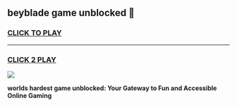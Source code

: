 
## beyblade game unblocked 👋
<h3>
<a href="https://premium.freeplayer.one?title=beyblade_game_unblocked&ref=13F">CLICK TO PLAY</a></h3>
<hr>

<h3>
<a href="https://premium.freeplayer.one?title=beyblade_game_unblocked&ref=13F">CLICK 2 PLAY</a>
  
</h3>

<a href="https://premium.freeplayer.one?title=beyblade_game_unblocked&ref=12F/"><img src="https://clearcache.store/games.png"></a>


**worlds hardest game unblocked: Your Gateway to Fun and Accessible Online Gaming**
